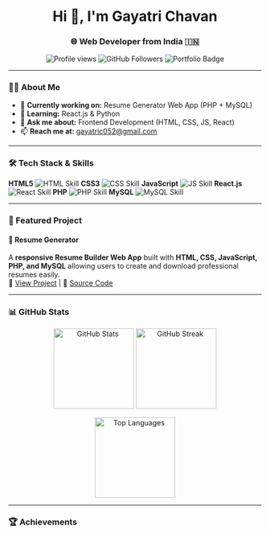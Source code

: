 <h1 align="center">Hi 👋, I'm Gayatri Chavan</h1>
<h3 align="center">🌐 Web Developer from India 🇮🇳</h3>

<p align="center">
  <img src="https://komarev.com/ghpvc/?username=gayatric052&label=Profile%20Views&color=0e75b6&style=flat" alt="Profile views" />
  <img src="https://img.shields.io/github/followers/gayatric052?label=Followers&style=social" alt="GitHub Followers" />
  <img src="https://img.shields.io/badge/Portfolio-View-blue?style=flat-square&logo=about.me" alt="Portfolio Badge" />
</p>

---

### 🧑‍💻 About Me
- 🔭 **Currently working on:** Resume Generator Web App (PHP + MySQL)  
- 🌱 **Learning:** React.js & Python  
- 💬 **Ask me about:** Frontend Development (HTML, CSS, JS, React)  
- 📫 **Reach me at:** [gayatric052@gmail.com](mailto:gayatric052@gmail.com)  

---

### 🛠️ Tech Stack & Skills

<p align="left">
  <b>HTML5</b>
  <img src="https://img.shields.io/badge/HTML-90%25-green?style=flat-square" alt="HTML Skill"/>
  <b>CSS3</b>
  <img src="https://img.shields.io/badge/CSS-85%25-blue?style=flat-square" alt="CSS Skill"/>
  <b>JavaScript</b>
  <img src="https://img.shields.io/badge/JS-80%25-yellow?style=flat-square" alt="JS Skill"/>
  <b>React.js</b>
  <img src="https://img.shields.io/badge/React-70%25-blue?style=flat-square" alt="React Skill"/>
  <b>PHP</b>
  <img src="https://img.shields.io/badge/PHP-75%25-purple?style=flat-square" alt="PHP Skill"/>
  <b>MySQL</b>
  <img src="https://img.shields.io/badge/MySQL-80%25-darkblue?style=flat-square" alt="MySQL Skill"/>
</p>

---

### 📂 Featured Project
#### 💼 Resume Generator
A **responsive Resume Builder Web App** built with **HTML, CSS, JavaScript, PHP, and MySQL** allowing users to create and download professional resumes easily.  
🔗 [View Project](#) | 🔗 [Source Code](https://github.com/gayatric052)  

---

### 📊 GitHub Stats
<p align="center">
  <img src="https://github-readme-stats.vercel.app/api?username=gayatric052&show_icons=true&theme=radical" alt="GitHub Stats" height="160"/>
  <img src="https://github-readme-streak-stats.herokuapp.com/?user=gayatric052&theme=radical" alt="GitHub Streak" height="160"/>
</p>

<p align="center">
  <img src="https://github-readme-stats.vercel.app/api/top-langs/?username=gayatric052&layout=compact&theme=radical" alt="Top Languages" height="160"/>
</p>

---

### 🏆 Achievements
<p align="center">
  <img src="https://github
